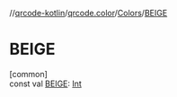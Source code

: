 //[qrcode-kotlin](../../../index.md)/[qrcode.color](../index.md)/[Colors](index.md)/[BEIGE](-b-e-i-g-e.md)

# BEIGE

[common]\
const val [BEIGE](-b-e-i-g-e.md): [Int](https://kotlinlang.org/api/latest/jvm/stdlib/kotlin-stdlib/kotlin/-int/index.html)
